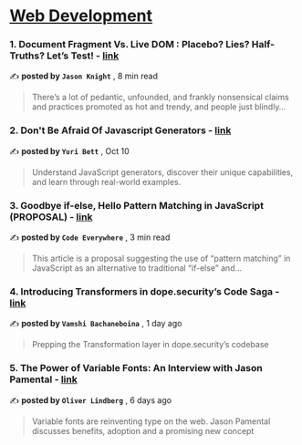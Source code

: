 
<h1><a href=https://medium.com/tag/web-development/recommended target="_blank" rel="noopener noreferrer">Web Development</a></h1>
<h3>1. Document Fragment Vs. Live DOM : Placebo? Lies? Half-Truths? Let’s Test! - <a href=https://medium.com/codex/document-fragment-vs-live-dom-placebo-lies-half-truths-lets-test-a940a8623d0b?source=tag_recommended_feed---------0-84----------web_development----------a5cad5a4_0ce8_4407_9994_bb5634569cea------- target="_blank" rel="noopener noreferrer">link</a></h3>

✍️ **posted by `Jason Knight`** <date> , 8 min read</date>

<blockquote>There’s a lot of pedantic, unfounded, and frankly nonsensical claims and practices promoted as hot and trendy, and people just blindly…</blockquote>

<h3>2. Don't Be Afraid Of Javascript Generators - <a href=https://medium.com/stackademic/dont-be-afraid-of-javascript-generators-15c998aea652?source=tag_recommended_feed---------1-107----------web_development----------a5cad5a4_0ce8_4407_9994_bb5634569cea------- target="_blank" rel="noopener noreferrer">link</a></h3>

✍️ **posted by `Yuri Bett`** <date> , Oct 10</date>

<blockquote>Understand JavaScript generators, discover their unique capabilities, and learn through real-world examples.</blockquote>

<h3>3. Goodbye if-else, Hello Pattern Matching in JavaScript (PROPOSAL) - <a href=https://medium.com/javascript-in-plain-english/goodbye-if-else-hello-pattern-matching-in-javascript-52bd46eda41f?source=tag_recommended_feed---------2-85----------web_development----------a5cad5a4_0ce8_4407_9994_bb5634569cea------- target="_blank" rel="noopener noreferrer">link</a></h3>

✍️ **posted by `Code Everywhere`** <date> , 3 min read</date>

<blockquote>This article is a proposal suggesting the use of “pattern matching” in JavaScript as an alternative to traditional “if-else” and…</blockquote>

<h3>4. Introducing Transformers in dope.security’s Code Saga - <a href=https://medium.com/dopesecurity/introducing-transformers-in-dope-securitys-code-saga-eadff6cddf86?source=tag_recommended_feed---------3-84----------web_development----------a5cad5a4_0ce8_4407_9994_bb5634569cea------- target="_blank" rel="noopener noreferrer">link</a></h3>

✍️ **posted by `Vamshi Bachaneboina`** <date> , 1 day ago</date>

<blockquote>Prepping the Transformation layer in dope.security’s codebase</blockquote>

<h3>5. The Power of Variable Fonts: An Interview with Jason Pamental - <a href=https://medium.com/ux-and-front-end-interviews/the-power-of-variable-fonts-an-interview-with-jason-pamental-a38f56c6084?source=tag_recommended_feed---------4-107----------web_development----------a5cad5a4_0ce8_4407_9994_bb5634569cea------- target="_blank" rel="noopener noreferrer">link</a></h3>

✍️ **posted by `Oliver Lindberg`** <date> , 6 days ago</date>

<blockquote>Variable fonts are reinventing type on the web. Jason Pamental discusses benefits, adoption and a promising new concept</blockquote>

